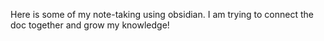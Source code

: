 

Here is some of my note-taking using obsidian. I am trying to connect the doc together and grow my knowledge!